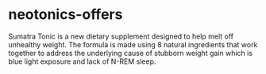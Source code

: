 # neotonics-offers
Sumatra Tonic is a new dietary supplement designed to help melt off unhealthy weight. The formula is made using 8 natural ingredients that work together to address the underlying cause of stubborn weight gain which is blue light exposure and lack of N-REM sleep.
